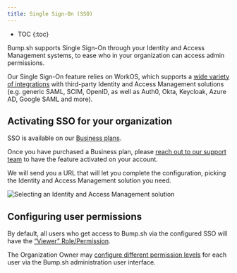 ```yaml
---
title: Single Sign-On (SSO)
---
```


- TOC
{:toc}

Bump.sh supports Single Sign-On through your Identity and Access Management systems, to ease who in your organization can access admin permissions.

Our Single Sign-On feature relies on WorkOS, which supports a [wide variety of integrations](https://workos.com/docs/integrations) with third-party Identity and Access Management solutions (e.g. generic SAML, SCIM, OpenID, as well as Auth0, Okta, Keycloak, Azure AD, Google SAML and more).

## Activating SSO for your organization

SSO is available on our [Business plans](https://bump.sh/pricing?utm_source=bump&utm_medium=help_center).

Once you have purchased a Business plan, please [reach out to our support team](mailto:hello@bump.sh) to have the feature activated on your account.

We will send you a URL that will let you complete the configuration, picking the Identity and Access Management solution you need.

![Selecting an Identity and Access Management solution](/images/help/legacy/1SucEsWaJNivFoU9pusQ.png)

## Configuring user permissions

By default, all users who get access to Bump.sh via the configured SSO will have the [“Viewer” Role/Permission](/help/organizations#member-management).

The Organization Owner may [configure different permission levels](/help/organizations#member-management) for each user via the Bump.sh administration user interface.

